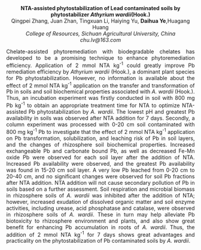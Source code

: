 <center><strong>NTA-assisted phytostabilization of Lead contaminated soils by
phytostabilizer <i>Athyrium wardii</i>(Hook.)</strong>

<center>Qingpei Zhang, Juan Zhan, Tingxuan Li, Haiying Yu, <strong>Daihua Ye</strong>,Huagang Huang

<center><i>College of Resources, Sichuan Agricultural University, China</i>

<center><i>chu.lv@163.com</i>

<p style=text-align:justify>Chelate-assisted phytoremediation with biodegradable chelates has
developed to be a promising technique to enhance phytoremediation
efficiency. Application of 2 mmol NTA kg<sup>-1</sup> could greatly improve Pb
remediation efficiency by <i>Athyrium wardii</i> (Hook.), a dominant plant species for Pb
phytostabilization. However, no information is available about the
effect of 2 mmol NTA kg<sup>-1</sup> application on the transfer and
transformation of Pb in soils and soil biochemical properties associated
with <i>A. wardii</i> (Hook.). Thus, an incubation experiment was firstly
conducted in soil with 800 mg Pb kg<sup>-1</sup> to obtain an appropriate
treatment time for NTA to optimize NTA-assisted Pb phytostabilization by
<i>A. wardii</i>. The lowest pH and greatest Pb availability in soils was
observed after NTA addition for 7 days. Secondly, a column experiment
was processed with 0-20 cm soil contaminated with 800 mg kg<sup>-1</sup> Pb to investigate that the effect of 2 mmol NTA
kg<sup>-1</sup> application on Pb transformation, solubilization, and leaching
risk of Pb in soil layers, and the changes of rhizosphere soil
biochemical properties. Increased exchangeable Pb and carbonate bound
Pb, as well as decreased Fe-Mn oxide Pb were observed for each soil
layer after the addition of NTA. Increased Pb availability were
observed, and the greatest Pb availability was found in 15-20 cm soil
layer. A very low Pb leached from 0-20 cm to 20-40 cm, and no
significant changes were observed for soil Pb fractions after NTA
addition. NTA addition will not cause secondary pollution of Pb in soils
based on a further assessment. Soil respiration and microbial biomass in
rhizosphere soils of <i>A. wardii</i> was inhibited after the addition of
NTA; however, increased exudation of dissolved organic matter and soil
enzyme activities, including urease, acid phosphatase and catalase, were
observed in rhizosphere soils of <i>A. wardii</i>. These in turn may help
alleviate Pb biotoxicity to rhizosphere environment and plants, and also
show great benefit for enhancing Pb accumulation in roots of <i>A.
wardii</i>. Thus, the addition of 2 mmol NTA kg<sup>-1</sup> for 7 days shows great
advantages and practicality on the phytostabilization of Pb contaminated
soils by <i>A. wardii</i>.
